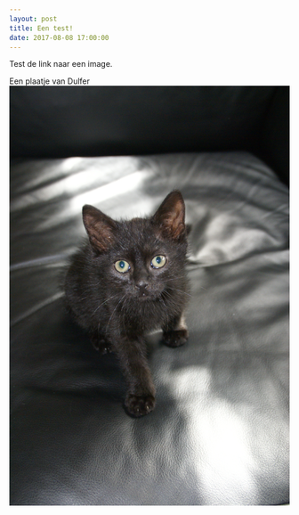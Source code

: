 ```yaml
---
layout: post
title: Een test!
date: 2017-08-08 17:00:00
---
```


Test de link naar een image.

Een plaatje van Dulfer 
![Dulfer](/images/dulfer.jpg)

